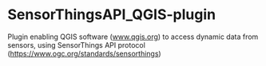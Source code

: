 # SensorThingsAPI_QGIS-plugin
Plugin enabling QGIS software (www.qgis.org) to access dynamic data from sensors, using SensorThings API protocol (https://www.ogc.org/standards/sensorthings)
